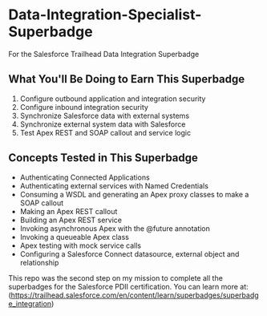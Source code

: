 # Data-Integration-Specialist-Superbadge
For the Salesforce Trailhead Data Integration Superbadge


## What You'll Be Doing to Earn This Superbadge
1. Configure outbound application and integration security
2. Configure inbound integration security
3. Synchronize Salesforce data with external systems
4. Synchronize external system data with Salesforce
5. Test Apex REST and SOAP callout and service logic

## Concepts Tested in This Superbadge
* Authenticating Connected Applications
* Authenticating external services with Named Credentials
* Consuming a WSDL and generating an Apex proxy classes to make a SOAP callout
* Making an Apex REST callout
* Building an Apex REST service
* Invoking asynchronous Apex with the @future annotation
* Invoking a queueable Apex class
* Apex testing with mock service calls
* Configuring a Salesforce Connect datasource, external object and relationship

This repo was the second step on my mission to complete all the superbadges for the Salesforce PDII certification.  You can learn more at:
(https://trailhead.salesforce.com/en/content/learn/superbadges/superbadge_integration)

